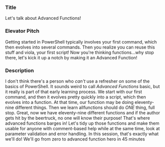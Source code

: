 ### Title

Let's talk about Advanced Functions!

### Elevator Pitch

Getting started in PowerShell typically involves your first command, which then evolves into several commands. Then you realize you can reuse this stuff and viola, your first script! Now you're thinking functions...why stop there, let's kick it up a notch by making it an Advanced Function!

### Description

I don't think there's a person who _can't_ use a refresher on some of the basics of PowerShell. It sounds weird to call *Advanced Functions* basic, but it really is part of that early learning process. We start with our first command, and then it evolves pretty quickly into a script, which then evolves into a function. At that time, our function may be doing eleventy-nine different things. Then we learn allfunctions should do *ONE* thing, full stop. Great, now we have eleventy-nine different functions and if the author gets hit by the beertruck, no one will know their purpose! That's where advanced functions barges in! Let's tidy up those functions and make them usable for anyone with comment-based help while at the same time, look at parameter validation and error handling. In this session, that's exactly what we'll do! We'll go from zero to advanced function hero in 45 minutes 